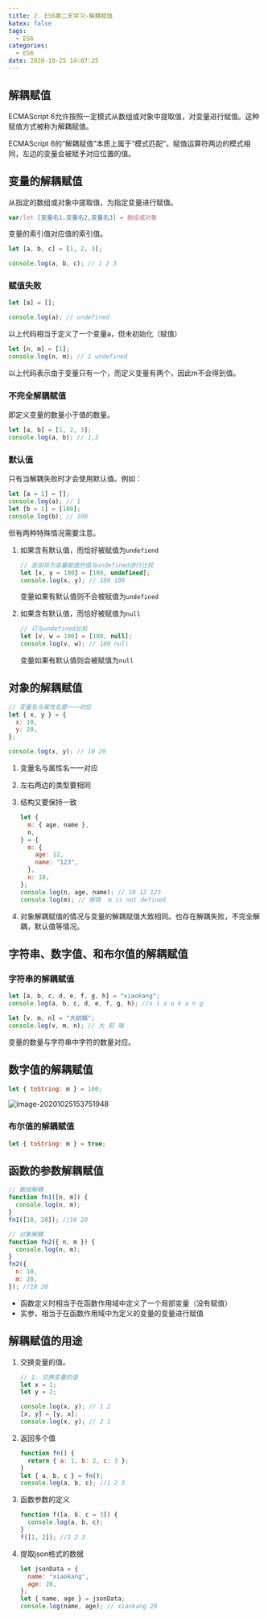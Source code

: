 ```yaml
---
title: 2. ES6第二天学习-解耦赋值
katex: false
tags:
  - ES6
categories:
  - ES6
date: 2020-10-25 14:07:25
---
```


## 解耦赋值

ECMAScript 6允许按照一定模式从数组或对象中提取值，对变量进行赋值。这种赋值方式被称为解耦赋值。

ECMAScript 6的“解耦赋值”本质上属于“模式匹配”。赋值运算符两边的模式相同，左边的变量会被赋予对应位置的值。

## 变量的解耦赋值

从指定的数组或对象中提取值，为指定变量进行赋值。

```javascript
var/let [变量名1,变量名2,变量名3] = 数组或对象
```

变量的索引值对应值的索引值。

```javascript
let [a, b, c] = [1, 2, 3];

console.log(a, b, c); // 1 2 3
```

### 赋值失败

```javascript
let [a] = [];

console.log(a); // undefined
```

以上代码相当于定义了一个变量a，但未初始化（赋值）

```javascript
let [n, m] = [1];
console.log(n, m); // 1 undefined
```

以上代码表示由于变量只有一个，而定义变量有两个，因此m不会得到值。

### 不完全解耦赋值

即定义变量的数量小于值的数量。

```javascript
let [a, b] = [1, 2, 3];
console.log(a, b); // 1,2
```

### 默认值

只有当解耦失败时才会使用默认值。例如：

```javascript
let [a = 1] = [];
console.log(a); // 1
let [b = 1] = [100];
console.log(b); // 100
```

但有两种特殊情况需要注意。

1. 如果含有默认值，而恰好被赋值为`undefiend`

   ```javascript
   // 底层将为变量赋值的值与undefined进行比较
   let [x, y = 100] = [100, undefined];
   console.log(x, y); // 100 100
   ```

   变量如果有默认值则不会被赋值为`undefined`

2. 如果含有默认值，而恰好被赋值为`null`

   ```javascript
   // 只与undefined比较
   let [v, w = 100] = [100, null];
   console.log(v, w); // 100 null
   ```

   变量如果有默认值则会被赋值为`null`

## 对象的解耦赋值

```javascript
// 变量名与属性名要一一对应
let { x, y } = {
  x: 10,
  y: 20,
};

console.log(x, y); // 10 20
```

1. 变量名与属性名一一对应

2. 左右两边的类型要相同 

3. 结构又要保持一致

   ```javascript
   let {
     m: { age, name },
     n,
   } = {
     m: {
       age: 12,
       name: "123",
     },
     n: 10,
   };
   console.log(n, age, name); // 10 12 123
   console.log(m); // 报错  m is not defined
   ```

4. 对象解耦赋值的情况与变量的解耦赋值大致相同。也存在解耦失败，不完全解耦，默认值等情况。

## 字符串、数字值、和布尔值的解耦赋值

### 字符串的解耦赋值

```javascript
let [a, b, c, d, e, f, g, h] = "xiaokang";
console.log(a, b, c, d, e, f, g, h); //x i a o k a n g

let [v, m, n] = "大前端";
console.log(v, m, n); // 大 前 端
```

变量的数量与字符串中字符的数量对应。

## 数字值的解耦赋值

```javascript
let { toString: m } = 100;
```

![image-20201025153751948](https://rmt.dogedoge.com/fetch/tzk/storage/20201025153752.png)

### 布尔值的解耦赋值

```javascript
let { toString: m } = true;
```

## 函数的参数解耦赋值

```javascript
// 数组解耦
function fn1([n, m]) {
  console.log(n, m);
}
fn1([10, 20]); //10 20

// 对象解耦
function fn2({ n, m }) {
  console.log(n, m);
}
fn2({
  n: 10,
  m: 20,
}); //10 20

```

- 函数定义时相当于在函数作用域中定义了一个局部变量（没有赋值）
- 实参，相当于在函数作用域中为定义的变量的变量进行赋值

## 解耦赋值的用途

1. 交换变量的值。

   ```javascript
   // 1. 交换变量的值
   let x = 1;
   let y = 2;
   
   console.log(x, y); // 1 2
   [x, y] = [y, x];
   console.log(x, y); // 2 1
   ```

2. 返回多个值

   ```javascript
   function fn() {
     return { a: 1, b: 2, c: 3 };
   }
   let { a, b, c } = fn();
   console.log(a, b, c); //1 2 3
   ```

3. 函数参数的定义

   ```javascript
   function f([a, b, c = 3]) {
     console.log(a, b, c);
   }
   f([1, 2]); //1 2 3
   ```

4. 提取json格式的数据

   ```javascript
   let jsonData = {
     name: "xiaokang",
     age: 20,
   };
   let { name, age } = jsonData;
   console.log(name, age); // xiaokang 20
   ```

   